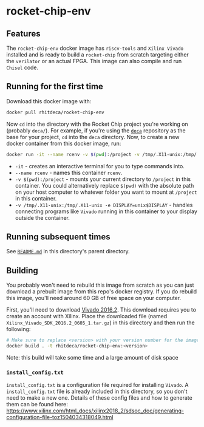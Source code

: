 # rocket-chip-env

## Features
The `rocket-chip-env` docker image has `riscv-tools` and `Xilinx Vivado` installed and is ready to build a `rocket-chip` from scratch targeting either the `verilator` or an actual FPGA. This image can also compile and run `Chisel` code.

## Running for the first time
Download this docker image with:
```bash
docker pull rhitdeca/rocket-chip-env
```
Now `cd` into the directory with the Rocket Chip project you're working on (probably `deca/`). For example, if you're using the [`deca`](https://github.com/rhit-neuro/deca) repository as the base for your project, `cd` into the `deca` directory. Now, to create a new docker container from this docker image, run:
```bash
docker run -it --name rcenv -v $(pwd):/project -v /tmp/.X11-unix:/tmp/.X11-unix -e DISPLAY=unix$DISPLAY rhitdeca/rocket-chip-env
```
* `-it` - creates an interactive terminal for you to type commands into.
* `--name rcenv` - names this container `rcenv`.
* `-v $(pwd):/project` - mounts your current directory to `/project` in this container. You could alternatively replace `$(pwd)` with the absolute path on your host computer to whatever folder you want to mount at `/project` in this container.
* `-v /tmp/.X11-unix:/tmp/.X11-unix -e DISPLAY=unix$DISPLAY` - handles connecting programs like `Vivado` running in this container to your display outside the container.

## Running subsequent times
See [`README.md`](../README.md#running-containers-subsequent-times) in this directory's parent directory.

## Building
You probably won't need to rebuild this image from scratch as you can just download a prebuilt image from this repo's docker registry. If you do rebuild this image, you'll need around 60 GB of free space on your computer.

First, you'll need to download [Vivado 2016.2](https://www.xilinx.com/member/forms/download/xef.html?filename=Xilinx_Vivado_SDK_2016.2_0605_1.tar.gz). This download requires you to create an account with Xilinx. Place the downloaded file (named `Xilinx_Vivado_SDK_2016.2_0605_1.tar.gz`) in this directory and then run the following:
```bash
# Make sure to replace <version> with your version number for the image you're building
docker build . -t rhitdeca/rocket-chip-env:<version>
```
Note: this build will take some time and a large amount of disk space

### `install_config.txt`
`install_config.txt` is a configuration file required for installing `Vivado`. A `install_config.txt` file is already included in this directory, so you don't need to make a new one. Details of these config files and how to generate them can be found here: https://www.xilinx.com/html_docs/xilinx2018_2/sdsoc_doc/generating-configuration-file-toz1504034318049.html
